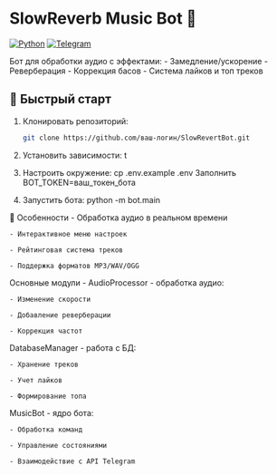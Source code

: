# SlowReverb Music Bot 🎵

[![Python](https://img.shields.io/badge/Python-3.10%2B-blue)](https://python.org)
[![Telegram](https://img.shields.io/badge/Telegram-Bot-0088CC)](https://core.telegram.org/bots)

Бот для обработки аудио с эффектами:
    - Замедление/ускорение
    - Реверберация
    - Коррекция басов
    - Система лайков и топ треков

## 🚀 Быстрый старт

1. Клонировать репозиторий:
    ```bash
    git clone https://github.com/ваш-логин/SlowRevertBot.git

2. Установить зависимости:
    t

3. Настроить окружение:
    cp .env.example .env
    Заполнить BOT_TOKEN=ваш_токен_бота

4. Запустить бота:
    python -m bot.main


🌟 Особенности
    - Обработка аудио в реальном времени

    - Интерактивное меню настроек

    - Рейтинговая система треков

    - Поддержка форматов MP3/WAV/OGG


Основные модули
    - AudioProcessor - обработка аудио:

    - Изменение скорости

    - Добавление реверберации

    - Коррекция частот

DatabaseManager - работа с БД:

    - Хранение треков

    - Учет лайков

    - Формирование топа

MusicBot - ядро бота:

    - Обработка команд

    - Управление состояниями

    - Взаимодействие с API Telegram

